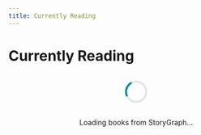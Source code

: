 ```yaml
---
title: Currently Reading
---
```

# Currently Reading

<div id="reading-container">
  <div id="loading-message" class="loading-spinner">
    <div class="spinner"></div>
    <p>Loading books from StoryGraph...</p>
  </div>
  <div id="error-message" style="display: none;">
    <div class="error-container">
      <i class="fas fa-exclamation-circle"></i>
      <p>Unable to load books from StoryGraph. Please try again later or <a href="https://app.thestorygraph.com/currently-reading/dkatri" target="_blank">visit StoryGraph directly</a>.</p>
    </div>
  </div>
  <div id="books-container" style="display: none;">
    <!-- Books will be inserted here dynamically -->
  </div>
</div>

<script>
document.addEventListener('DOMContentLoaded', function() {
  const booksContainer = document.getElementById('books-container');
  const loadingMessage = document.getElementById('loading-message');
  const errorMessage = document.getElementById('error-message');

  // Create a proxy URL to avoid CORS issues
  const storygraphUrl = 'https://app.thestorygraph.com/currently-reading/dkatri';
  const proxyUrl = 'https://api.allorigins.win/raw?url=' + encodeURIComponent(storygraphUrl);

  fetch(proxyUrl)
    .then(response => {
      if (!response.ok) {
        throw new Error('Network response was not ok');
      }
      return response.text();
    })
    .then(html => {
      // Parse the HTML string
      const parser = new DOMParser();
      const doc = parser.parseFromString(html, 'text/html');
      
      // Find the book elements in the StoryGraph page
      const bookElements = doc.querySelectorAll('.book-pane-container');
      
      if (bookElements.length === 0) {
        throw new Error('No books found');
      }
      
      // Create HTML for each book
      bookElements.forEach(bookElement => {
        // Extract book information
        const coverImg = bookElement.querySelector('.book-cover img');
        const titleElement = bookElement.querySelector('.book-title-author-and-series a');
        const authorElement = bookElement.querySelector('.book-title-author-and-series span:nth-child(3)');
        const progressElement = bookElement.querySelector('.currently-reading-progress');
        
        if (coverImg && titleElement && authorElement) {
          const bookUrl = titleElement.href;
          const title = titleElement.textContent.trim();
          const author = authorElement.textContent.trim();
          const coverSrc = coverImg.src;
          const progress = progressElement ? progressElement.textContent.trim() : '';
          
          // Create book card HTML
          const bookCard = document.createElement('div');
          bookCard.className = 'book-card';
          bookCard.innerHTML = `
            <div class="book-cover">
              <a href="https://app.thestorygraph.com${bookUrl}" target="_blank">
                <img src="${coverSrc}" alt="${title} cover">
              </a>
            </div>
            <div class="book-details">
              <h3 class="book-title">
                <a href="https://app.thestorygraph.com${bookUrl}" target="_blank">${title}</a>
              </h3>
              <p class="book-author">${author}</p>
              ${progress ? `<p class="book-progress">${progress}</p>` : ''}
            </div>
          `;
          
          booksContainer.appendChild(bookCard);
        }
      });
      
      // Show the books container
      loadingMessage.style.display = 'none';
      booksContainer.style.display = 'flex';
    })
    .catch(error => {
      console.error('Error fetching books:', error);
      loadingMessage.style.display = 'none';
      errorMessage.style.display = 'block';
    });
});
</script>

<style>
#reading-container {
  margin-top: 2rem;
}

#books-container {
  display: flex;
  flex-wrap: wrap;
  gap: 2rem;
  margin-top: 2rem;
  justify-content: flex-start;
}

.book-card {
  width: 100%;
  max-width: 300px;
  border: 1px solid #ddd;
  border-radius: 8px;
  padding: 1.5rem;
  box-shadow: 0 4px 8px rgba(0,0,0,0.1);
  display: flex;
  flex-direction: column;
  transition: transform 0.3s ease, box-shadow 0.3s ease;
  background-color: #fff;
}

.book-card:hover {
  transform: translateY(-5px);
  box-shadow: 0 8px 16px rgba(0,0,0,0.1);
}

.book-cover {
  text-align: center;
  margin-bottom: 1rem;
}

.book-cover img {
  max-width: 150px;
  max-height: 225px;
  box-shadow: 0 4px 8px rgba(0,0,0,0.2);
}

.book-details {
  flex-grow: 1;
  display: flex;
  flex-direction: column;
}

.book-title {
  margin-top: 0;
  margin-bottom: 0.5rem;
  font-size: 1.25rem;
}

.book-author {
  margin-top: 0;
  margin-bottom: 0.5rem;
  font-style: italic;
  color: #666;
}

.book-progress {
  margin-top: auto;
  font-weight: bold;
  color: #0085A1;
}

@media (max-width: 768px) {
  #books-container {
    justify-content: center;
  }
  
  .book-card {
    max-width: 100%;
  }
}

.loading-spinner {
  display: flex;
  flex-direction: column;
  align-items: center;
  justify-content: center;
  margin: 2rem 0;
}

.spinner {
  border: 4px solid rgba(0, 0, 0, 0.1);
  width: 36px;
  height: 36px;
  border-radius: 50%;
  border-left-color: #0085A1;
  animation: spin 1s linear infinite;
  margin-bottom: 1rem;
}

@keyframes spin {
  0% {
    transform: rotate(0deg);
  }
  100% {
    transform: rotate(360deg);
  }
}

.error-container {
  padding: 1.5rem;
  border: 1px solid #ffcdd2;
  background-color: #ffebee;
  border-radius: 8px;
  color: #c62828;
  display: flex;
  align-items: center;
  margin: 2rem 0;
}

.error-container i {
  font-size: 1.5rem;
  margin-right: 1rem;
}

.error-container a {
  color: #c62828;
  text-decoration: underline;
}
</style>